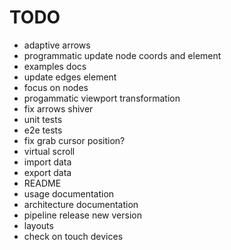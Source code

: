 # TODO

- adaptive arrows
- programmatic update node coords and element
- examples docs
- update edges element
- focus on nodes
- progammatic viewport transformation
- fix arrows shiver
- unit tests
- e2e tests
- fix grab cursor position?
- virtual scroll
- import data
- export data
- README
- usage documentation
- architecture documentation
- pipeline release new version
- layouts
- check on touch devices
